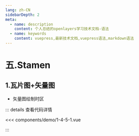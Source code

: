 ```yaml
---
lang: zh-CN
sidebarDepth: 2
meta:
  - name: description
    content: 个人总结的openlayers学习技术文档-语法
  - name: keywords
    content: vuepress,最新技术文档,vuepress语法,markdown语法
---
```


# 五.Stamen

## 1.瓦片图+矢量图

- 矢量图绘制时区


  <Container url="https://zhoubichuan.com/resume/demo/?type=openlayers&name=1-4-5-1.vue" />

::: details 查看代码详情

<<< components/demo/1-4-5-1.vue

:::
